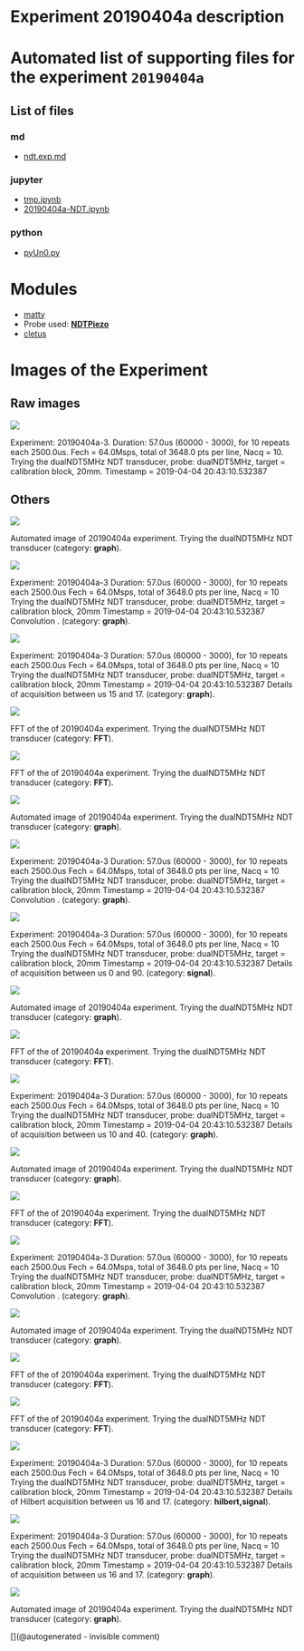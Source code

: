 # Experiment 20190404a description





# Automated list of supporting files for the __experiment `20190404a`__

## List of files

### md

* [ndt.exp.md](/matty/20190404a/ndt.exp.md)


### jupyter

* [tmp.ipynb](/tmp.ipynb)
* [20190404a-NDT.ipynb](/matty/20190404a/20190404a-NDT.ipynb)


### python

* [pyUn0.py](/matty/20190404a/pyUn0.py)





# Modules

* [matty](/matty/)
* Probe used: __[NDTPiezo](/include/probes/auto/NDTPiezo.md)__
* [cletus](/retired/cletus/)




# Images of the Experiment

## Raw images

![](/matty/20190404a/images/2DArray_20190404a-3.jpg)

Experiment: 20190404a-3. Duration: 57.0us (60000 - 3000), for 10 repeats each 2500.0us. Fech = 64.0Msps, total of 3648.0 pts per line, Nacq = 10. Trying the dualNDT5MHz NDT transducer, probe: dualNDT5MHz, target = calibration block, 20mm. Timestamp = 2019-04-04 20:43:10.532387

## Others

![](/matty/20190404a/images/20190404a-6.jpg)

Automated image of 20190404a experiment. Trying the dualNDT5MHz NDT transducer (category: __graph__).

![](/matty/20190404a/images/enveloppes_20190404a-3.jpg)

Experiment: 20190404a-3
Duration: 57.0us (60000 - 3000), for 10 repeats each 2500.0us
Fech = 64.0Msps, total of 3648.0 pts per line, Nacq = 10
Trying the dualNDT5MHz NDT transducer, probe: dualNDT5MHz, target = calibration block, 20mm
Timestamp = 2019-04-04 20:43:10.532387
Convolution . (category: __graph__).

![](/matty/20190404a/images/details_15-17_20190404a-3.jpg)

Experiment: 20190404a-3
Duration: 57.0us (60000 - 3000), for 10 repeats each 2500.0us
Fech = 64.0Msps, total of 3648.0 pts per line, Nacq = 10
Trying the dualNDT5MHz NDT transducer, probe: dualNDT5MHz, target = calibration block, 20mm
Timestamp = 2019-04-04 20:43:10.532387
Details of acquisition between us 15 and 17. (category: __graph__).

![](/matty/20190404a/images/20190404a-4-fft.jpg)

FFT of the of 20190404a experiment. Trying the dualNDT5MHz NDT transducer (category: __FFT__).

![](/matty/20190404a/images/20190404a-2-fft.jpg)

FFT of the of 20190404a experiment. Trying the dualNDT5MHz NDT transducer (category: __FFT__).

![](/matty/20190404a/images/20190404a-4.jpg)

Automated image of 20190404a experiment. Trying the dualNDT5MHz NDT transducer (category: __graph__).

![](/matty/20190404a/images/EnveloppeThickness_20190404a-3.jpg)

Experiment: 20190404a-3
Duration: 57.0us (60000 - 3000), for 10 repeats each 2500.0us
Fech = 64.0Msps, total of 3648.0 pts per line, Nacq = 10
Trying the dualNDT5MHz NDT transducer, probe: dualNDT5MHz, target = calibration block, 20mm
Timestamp = 2019-04-04 20:43:10.532387
Convolution . (category: __graph__).

![](/matty/20190404a/images/details_0-90_20190404a-3.jpg)

Experiment: 20190404a-3
Duration: 57.0us (60000 - 3000), for 10 repeats each 2500.0us
Fech = 64.0Msps, total of 3648.0 pts per line, Nacq = 10
Trying the dualNDT5MHz NDT transducer, probe: dualNDT5MHz, target = calibration block, 20mm
Timestamp = 2019-04-04 20:43:10.532387
Details of acquisition between us 0 and 90. (category: __signal__).

![](/matty/20190404a/images/20190404a-2.jpg)

Automated image of 20190404a experiment. Trying the dualNDT5MHz NDT transducer (category: __graph__).

![](/matty/20190404a/images/20190404a-5-fft.jpg)

FFT of the of 20190404a experiment. Trying the dualNDT5MHz NDT transducer (category: __FFT__).

![](/matty/20190404a/images/details_10-40_20190404a-3.jpg)

Experiment: 20190404a-3
Duration: 57.0us (60000 - 3000), for 10 repeats each 2500.0us
Fech = 64.0Msps, total of 3648.0 pts per line, Nacq = 10
Trying the dualNDT5MHz NDT transducer, probe: dualNDT5MHz, target = calibration block, 20mm
Timestamp = 2019-04-04 20:43:10.532387
Details of acquisition between us 10 and 40. (category: __graph__).

![](/matty/20190404a/images/20190404a-5.jpg)

Automated image of 20190404a experiment. Trying the dualNDT5MHz NDT transducer (category: __graph__).

![](/matty/20190404a/images/20190404a-1-fft.jpg)

FFT of the of 20190404a experiment. Trying the dualNDT5MHz NDT transducer (category: __FFT__).

![](/matty/20190404a/images/FilteredDetails_20190404a-3.jpg)

Experiment: 20190404a-3
Duration: 57.0us (60000 - 3000), for 10 repeats each 2500.0us
Fech = 64.0Msps, total of 3648.0 pts per line, Nacq = 10
Trying the dualNDT5MHz NDT transducer, probe: dualNDT5MHz, target = calibration block, 20mm
Timestamp = 2019-04-04 20:43:10.532387
Convolution . (category: __graph__).

![](/matty/20190404a/images/20190404a-3.jpg)

Automated image of 20190404a experiment. Trying the dualNDT5MHz NDT transducer (category: __graph__).

![](/matty/20190404a/images/20190404a-3-fft.jpg)

FFT of the of 20190404a experiment. Trying the dualNDT5MHz NDT transducer (category: __FFT__).

![](/matty/20190404a/images/20190404a-6-fft.jpg)

FFT of the of 20190404a experiment. Trying the dualNDT5MHz NDT transducer (category: __FFT__).

![](/matty/20190404a/images/details_alllines_avg_16-17_20190404a-3.jpg)

Experiment: 20190404a-3
Duration: 57.0us (60000 - 3000), for 10 repeats each 2500.0us
Fech = 64.0Msps, total of 3648.0 pts per line, Nacq = 10
Trying the dualNDT5MHz NDT transducer, probe: dualNDT5MHz, target = calibration block, 20mm
Timestamp = 2019-04-04 20:43:10.532387
Details of Hilbert acquisition between us 16 and 17. (category: __hilbert,signal__).

![](/matty/20190404a/images/details_16-17_20190404a-3.jpg)

Experiment: 20190404a-3
Duration: 57.0us (60000 - 3000), for 10 repeats each 2500.0us
Fech = 64.0Msps, total of 3648.0 pts per line, Nacq = 10
Trying the dualNDT5MHz NDT transducer, probe: dualNDT5MHz, target = calibration block, 20mm
Timestamp = 2019-04-04 20:43:10.532387
Details of acquisition between us 16 and 17. (category: __graph__).

![](/matty/20190404a/images/20190404a-1.jpg)

Automated image of 20190404a experiment. Trying the dualNDT5MHz NDT transducer (category: __graph__).










[](@autogenerated - invisible comment)
